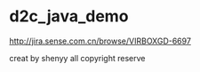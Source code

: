 # d2c_java_demo
http://jira.sense.com.cn/browse/VIRBOXGD-6697

creat by shenyy all copyright reserve
